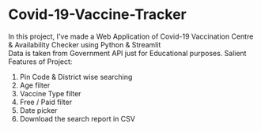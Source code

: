 # Covid-19-Vaccine-Tracker
In this project, I've made a Web Application of Covid-19 Vaccination Centre & Availability Checker using Python & Streamlit  
Data is taken from Government API just for Educational purposes.
Salient Features of Project:
1. Pin Code & District wise searching
2. Age filter
3. Vaccine Type filter
4. Free / Paid filter
5. Date picker
6. Download the search report in CSV
